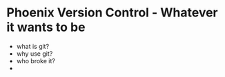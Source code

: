 # Phoenix Version Control - Whatever it wants to be

- what is git?
- why use git?
- who broke it?
- 

